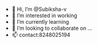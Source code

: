 - 👋 Hi, I’m @Subiksha-v
- 👀 I’m interested in working
- 🌱 I’m currently learning 
- 💞️ I’m looking to collaborate on ...
- 📫 contact:8248025194

<!---
Subiksha-v/Subiksha-v is a ✨ special ✨ repository because its `README.md` (this file) appears on your GitHub profile.
You can click the Preview link to take a look at your changes.
--->
